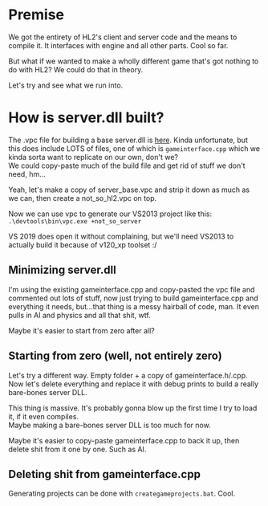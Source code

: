 # Premise

We got the entirety of HL2's client and server code and the means to compile it. It interfaces with engine and all other parts. Cool so far.

But what if we wanted to make a wholly different game that's got nothing to do with HL2? We could do that in theory.

Let's try and see what we run into.

# How is server.dll built?

The .vpc file for building a base server.dll is [here](../game/server/server_base.vpc). Kinda unfortunate, but this does include LOTS of files, one of which is `gameinterface.cpp` which we kinda sorta want to replicate on our own, don't we?  
We could copy-paste much of the build file and get rid of stuff we don't need, hm...

Yeah, let's make a copy of server_base.vpc and strip it down as much as we can, then create a not_so_hl2.vpc on top.

Now we can use vpc to generate our VS2013 project like this: `.\devtools\bin\vpc.exe +not_so_server`

VS 2019 does open it without complaining, but we'll need VS2013 to actually build it because of v120_xp toolset :/

## Minimizing server.dll

I'm using the existing gameinterface.cpp and copy-pasted the vpc file and commented out lots of stuff, now just trying to build gameinterface.cpp and everything it needs, but...that thing is a messy hairball of code, man. It even pulls in AI and physics and all that shit, wtf.

Maybe it's easier to start from zero after all?

## Starting from zero (well, not entirely zero)

Let's try a different way. Empty folder + a copy of gameinterface.h/.cpp. Now let's delete everything and replace it with debug prints to build a really bare-bones server DLL.

This thing is massive. It's probably gonna blow up the first time I try to load it, if it even compiles.  
Maybe making a bare-bones server DLL is too much for now.

Maybe it's easier to copy-paste gameinterface.cpp to back it up, then delete shit from it one by one. Such as AI.

## Deleting shit from gameinterface.cpp

Generating projects can be done with `creategameprojects.bat`. Cool.


